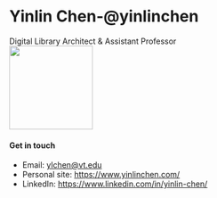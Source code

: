 # Yinlin Chen-@yinlinchen

Digital Library Architect & Assistant Professor <br/>
<img src="https://www.yinlinchen.com/assets/images/vtul.png" width="150">

     
#### Get in touch
- Email: ylchen@vt.edu
- Personal site: https://www.yinlinchen.com/
- LinkedIn: https://www.linkedin.com/in/yinlin-chen/

